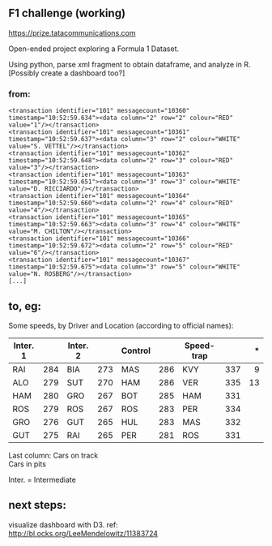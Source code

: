 ## F1 challenge (working)
https://prize.tatacommunications.com

Open-ended project exploring a Formula 1 Dataset.

Using python, parse xml fragment to obtain dataframe, and analyze in R.
[Possibly create a dashboard too?]



### from:
    <transaction identifier="101" messagecount="10360" timestamp="10:52:59.634"><data column="2" row="2" colour="RED" value="1"/></transaction>
    <transaction identifier="101" messagecount="10361" timestamp="10:52:59.637"><data column="3" row="2" colour="WHITE" value="S. VETTEL"/></transaction>
    <transaction identifier="101" messagecount="10362" timestamp="10:52:59.648"><data column="2" row="3" colour="RED" value="3"/></transaction>
    <transaction identifier="101" messagecount="10363" timestamp="10:52:59.651"><data column="3" row="3" colour="WHITE" value="D. RICCIARDO"/></transaction>
    <transaction identifier="101" messagecount="10364" timestamp="10:52:59.660"><data column="2" row="4" colour="RED" value="4"/></transaction>
    <transaction identifier="101" messagecount="10365" timestamp="10:52:59.663"><data column="3" row="4" colour="WHITE" value="M. CHILTON"/></transaction>
    <transaction identifier="101" messagecount="10366" timestamp="10:52:59.672"><data column="2" row="5" colour="RED" value="6"/></transaction>
    <transaction identifier="101" messagecount="10367" timestamp="10:52:59.675"><data column="3" row="5" colour="WHITE" value="N. ROSBERG"/></transaction>
    [...]

## to, eg:
Some speeds, by Driver and Location (according to official names):

|Inter. 1| |Inter. 2| |Control | |Speed-trap| |  *  |
|----|----|----|----|----|----|----|------|----:|
|RAI |284 |BIA |273 |MAS |286 |KVY |337   |    9|
|ALO |279 |SUT |270 |HAM |286 |VER |335   |   13|
|HAM |280 |GRO |267 |BOT |285 |HAM |331   | <NA>|
|ROS |279 |ROS |267 |ROS |283 |PER |334   | <NA>|
|GRO |276 |GUT |265 |HUL |283 |MAS |332   | <NA>|
|GUT |275 |RAI |265 |PER |281 |ROS |331   | <NA>|

Last column:
Cars on track<br>
Cars in pits

Inter. = Intermediate

## next steps:
visualize dashboard with D3. ref:<br>
http://bl.ocks.org/LeeMendelowitz/11383724
